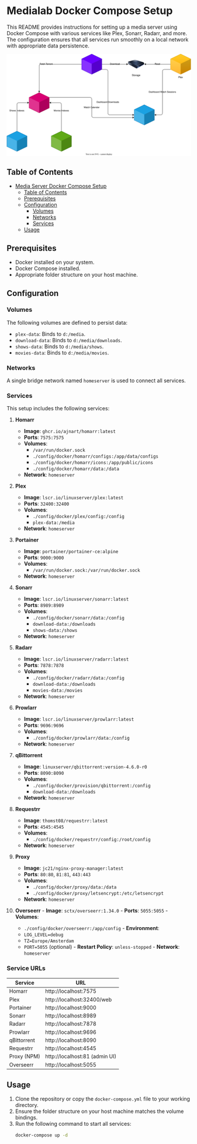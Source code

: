 # Medialab Docker Compose Setup

This README provides instructions for setting up a media server using Docker Compose with various services like Plex, Sonarr, Radarr, and more. The configuration ensures that all services run smoothly on a local network with appropriate data persistence.

![Architecture](/architecture.drawio.svg)

## Table of Contents

- [Media Server Docker Compose Setup](#media-server-docker-compose-setup)
  - [Table of Contents](#table-of-contents)
  - [Prerequisites](#prerequisites)
  - [Configuration](#configuration)
    - [Volumes](#volumes)
    - [Networks](#networks)
    - [Services](#services)
  - [Usage](#usage)

## Prerequisites

- Docker installed on your system.
- Docker Compose installed.
- Appropriate folder structure on your host machine.

## Configuration

### Volumes

The following volumes are defined to persist data:

- `plex-data`: Binds to `d:/media`.
- `download-data`: Binds to `d:/media/downloads`.
- `shows-data`: Binds to `d:/media/shows`.
- `movies-data`: Binds to `d:/media/movies`.

### Networks

A single bridge network named `homeserver` is used to connect all services.

### Services

This setup includes the following services:

1. **Homarr**
   - **Image**: `ghcr.io/ajnart/homarr:latest`
   - **Ports**: `7575:7575`
   - **Volumes**: 
     - `/var/run/docker.sock`
     - `./config/docker/homarr/configs:/app/data/configs`
     - `./config/docker/homarr/icons:/app/public/icons`
     - `./config/docker/homarr/data:/data`
   - **Network**: `homeserver`

2. **Plex**
   - **Image**: `lscr.io/linuxserver/plex:latest`
   - **Ports**: `32400:32400`
   - **Volumes**:
     - `./config/docker/plex/config:/config`
     - `plex-data:/media`
   - **Network**: `homeserver`

3. **Portainer**
   - **Image**: `portainer/portainer-ce:alpine`
   - **Ports**: `9000:9000`
   - **Volumes**:
     - `/var/run/docker.sock:/var/run/docker.sock`
   - **Network**: `homeserver`

4. **Sonarr**
   - **Image**: `lscr.io/linuxserver/sonarr:latest`
   - **Ports**: `8989:8989`
   - **Volumes**:
     - `./config/docker/sonarr/data:/config`
     - `download-data:/downloads`
     - `shows-data:/shows`
   - **Network**: `homeserver`

5. **Radarr**
   - **Image**: `lscr.io/linuxserver/radarr:latest`
   - **Ports**: `7878:7878`
   - **Volumes**:
     - `./config/docker/radarr/data:/config`
     - `download-data:/downloads`
     - `movies-data:/movies`
   - **Network**: `homeserver`

6. **Prowlarr**
   - **Image**: `lscr.io/linuxserver/prowlarr:latest`
   - **Ports**: `9696:9696`
   - **Volumes**:
     - `./config/docker/prowlarr/data:/config`
   - **Network**: `homeserver`

7. **qBittorrent**
   - **Image**: `linuxserver/qbittorrent:version-4.6.0-r0`
   - **Ports**: `8090:8090`
   - **Volumes**:
     - `./config/docker/provision/qbittorrent:/config`
     - `download-data:/downloads`
   - **Network**: `homeserver`

8. **Requestrr**
   - **Image**: `thomst08/requestrr:latest`
   - **Ports**: `4545:4545`
   - **Volumes**:
     - `./config/docker/requestrr/config:/root/config`
   - **Network**: `homeserver`

9. **Proxy**
   - **Image**: `jc21/nginx-proxy-manager:latest`
   - **Ports**: `80:80`, `81:81`, `443:443`
   - **Volumes**:
     - `./config/docker/proxy/data:/data`
     - `./config/docker/proxy/letsencrypt:/etc/letsencrypt`
   - **Network**: `homeserver`

  10. **Overseerr**
    - **Image**: `sctx/overseerr:1.34.0`
    - **Ports**: `5055:5055`
    - **Volumes**:
      - `./config/docker/overseerr:/app/config`
    - **Environment**:
      - `LOG_LEVEL=debug`
      - `TZ=Europe/Amsterdam`
      - `PORT=5055` (optional)
    - **Restart Policy**: `unless-stopped`
    - **Network**: `homeserver`

  ### Service URLs

  | Service      | URL                                  |
  |--------------|--------------------------------------|
  | Homarr       | http://localhost:7575                |
  | Plex         | http://localhost:32400/web           |
  | Portainer    | http://localhost:9000                |
  | Sonarr       | http://localhost:8989                |
  | Radarr       | http://localhost:7878                |
  | Prowlarr     | http://localhost:9696                |
  | qBittorrent  | http://localhost:8090                |
  | Requestrr    | http://localhost:4545                |
  | Proxy (NPM)  | http://localhost:81 (admin UI)       |
  | Overseerr    | http://localhost:5055                |


## Usage

1. Clone the repository or copy the `docker-compose.yml` file to your working directory.
2. Ensure the folder structure on your host machine matches the volume bindings.
3. Run the following command to start all services:
   ```bash
   docker-compose up -d
